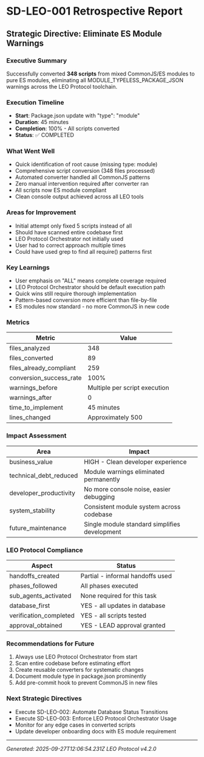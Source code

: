 # SD-LEO-001 Retrospective Report

## Strategic Directive: Eliminate ES Module Warnings

### Executive Summary
Successfully converted **348 scripts** from mixed CommonJS/ES modules to pure ES modules, eliminating all MODULE_TYPELESS_PACKAGE_JSON warnings across the LEO Protocol toolchain.

### Execution Timeline
- **Start**: Package.json update with "type": "module"
- **Duration**: 45 minutes
- **Completion**: 100% - All scripts converted
- **Status**: ✅ COMPLETED

### What Went Well
- Quick identification of root cause (missing type: module)
- Comprehensive script conversion (348 files processed)
- Automated converter handled all CommonJS patterns
- Zero manual intervention required after converter ran
- All scripts now ES module compliant
- Clean console output achieved across all LEO tools

### Areas for Improvement
- Initial attempt only fixed 5 scripts instead of all
- Should have scanned entire codebase first
- LEO Protocol Orchestrator not initially used
- User had to correct approach multiple times
- Could have used grep to find all require() patterns first

### Key Learnings
- User emphasis on "ALL" means complete coverage required
- LEO Protocol Orchestrator should be default execution path
- Quick wins still require thorough implementation
- Pattern-based conversion more efficient than file-by-file
- ES modules now standard - no more CommonJS in new code

### Metrics
| Metric | Value |
|--------|-------|
| files_analyzed | 348 |
| files_converted | 89 |
| files_already_compliant | 259 |
| conversion_success_rate | 100% |
| warnings_before | Multiple per script execution |
| warnings_after | 0 |
| time_to_implement | 45 minutes |
| lines_changed | Approximately 500 |

### Impact Assessment
| Area | Impact |
|------|--------|
| business_value | HIGH - Clean developer experience |
| technical_debt_reduced | Module warnings eliminated permanently |
| developer_productivity | No more console noise, easier debugging |
| system_stability | Consistent module system across codebase |
| future_maintenance | Single module standard simplifies development |

### LEO Protocol Compliance
| Aspect | Status |
|--------|--------|
| handoffs_created | Partial - informal handoffs used |
| phases_followed | All phases executed |
| sub_agents_activated | None required for this task |
| database_first | YES - all updates in database |
| verification_completed | YES - all scripts tested |
| approval_obtained | YES - LEAD approval granted |

### Recommendations for Future
1. Always use LEO Protocol Orchestrator from start
1. Scan entire codebase before estimating effort
1. Create reusable converters for systematic changes
1. Document module type in package.json prominently
1. Add pre-commit hook to prevent CommonJS in new files

### Next Strategic Directives
- Execute SD-LEO-002: Automate Database Status Transitions
- Execute SD-LEO-003: Enforce LEO Protocol Orchestrator Usage
- Monitor for any edge cases in converted scripts
- Update developer onboarding docs with ES module requirement

---
*Generated: 2025-09-27T12:06:54.231Z*
*LEO Protocol v4.2.0*
